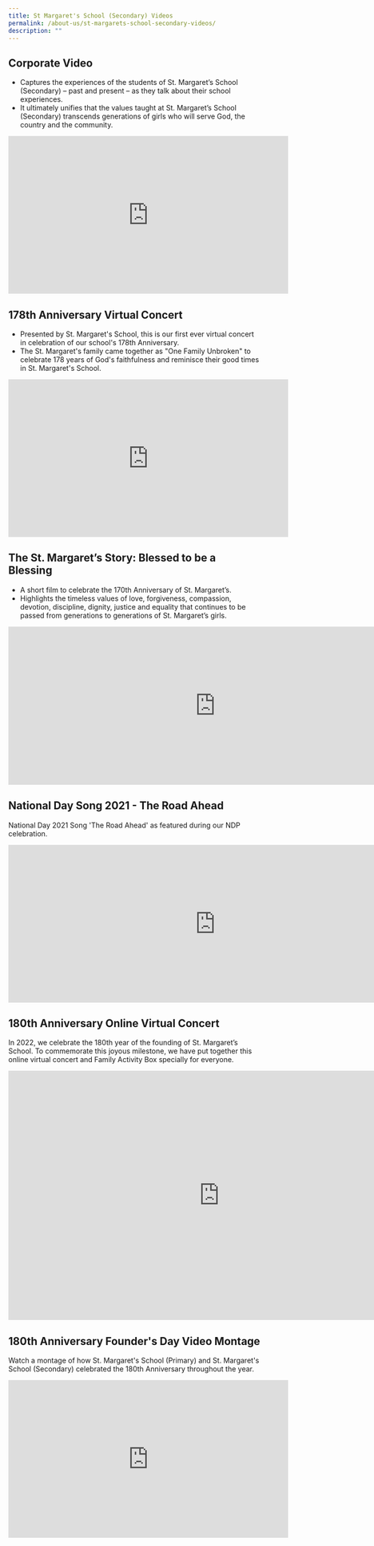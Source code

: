 ```yaml
---
title: St Margaret's School (Secondary) Videos
permalink: /about-us/st-margarets-school-secondary-videos/
description: ""
---
```

## Corporate Video

*   Captures the experiences of the students of St. Margaret’s School (Secondary) – past and present – as they talk about their school experiences. 
*   It ultimately unifies that the values taught at St. Margaret’s School (Secondary) transcends generations of girls who will serve God, the country and the community.  

<iframe width="560" height="315" src="https://www.youtube.com/embed/8tCsjrj5Ujk" title="YouTube video player" frameborder="0" allow="accelerometer; autoplay; clipboard-write; encrypted-media; gyroscope; picture-in-picture" allowfullscreen></iframe>

## 178th Anniversary Virtual Concert

*   Presented by St. Margaret's School, this is our first ever virtual concert in celebration of our school's 178th Anniversary.  
*   The St. Margaret's family came together as "One Family Unbroken" to celebrate 178 years of God's faithfulness and reminisce their good times in St. Margaret's School.
<iframe width="560" height="315" src="https://www.youtube.com/embed/fa79PiH79KA?controls=0" title="YouTube video player" frameborder="0" allow="accelerometer; autoplay; clipboard-write; encrypted-media; gyroscope; picture-in-picture" allowfullscreen></iframe>

## The St. Margaret’s Story: Blessed to be a Blessing

*   A short film to celebrate the 170th Anniversary of St. Margaret’s.
*   Highlights the timeless values of love, forgiveness, compassion, devotion, discipline, dignity, justice and equality that continues to be passed from generations to generations of St. Margaret’s girls.

<iframe width="828" height="316" src="https://www.youtube.com/embed/GjZ1x1SSObw" title="St. Margaret's Story: Blessed to be a Blessing" frameborder="0" allow="accelerometer; autoplay; clipboard-write; encrypted-media; gyroscope; picture-in-picture" allowfullscreen></iframe>

## National Day Song 2021 - The Road Ahead 

National Day 2021 Song 'The Road Ahead' as featured during our NDP celebration.  
  
<iframe width="828" height="315" src="https://www.youtube.com/embed/K_ArTMHJx_8" title="NDP 2021 Theme Song 'The Road Ahead' - SMSS version" frameborder="0" allow="accelerometer; autoplay; clipboard-write; encrypted-media; gyroscope; picture-in-picture" allowfullscreen></iframe>

## 180th Anniversary Online Virtual Concert

In 2022, we celebrate the 180th year of the founding of St. Margaret’s School. To commemorate this joyous milestone, we have put together this online virtual concert and Family Activity Box specially for everyone.

<iframe width="844" height="498" src="https://www.youtube.com/embed/HyQYEzcXhjY?list=PL4BxCIS2l9YW98j3_GGAHG9ZRvjFGsIXw" title="SMSS 180th Anniversary Online Virtual Concert" frameborder="0" allow="accelerometer; autoplay; clipboard-write; encrypted-media; gyroscope; picture-in-picture" allowfullscreen></iframe>


## 180th Anniversary Founder's Day Video Montage

Watch a montage of how St. Margaret's School (Primary) and St. Margaret's School (Secondary) celebrated the 180th Anniversary throughout the year.
<iframe width="560" height="315" src="https://www.youtube.com/embed/L5d-ITtL8pg" title="YouTube video player" frameborder="0" allow="accelerometer; autoplay; clipboard-write; encrypted-media; gyroscope; picture-in-picture; web-share" allowfullscreen></iframe>